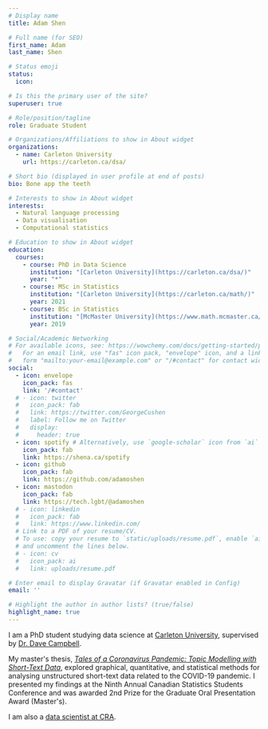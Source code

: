 ```yaml
---
# Display name
title: Adam Shen

# Full name (for SEO)
first_name: Adam
last_name: Shen

# Status emoji
status:
  icon:

# Is this the primary user of the site?
superuser: true

# Role/position/tagline
role: Graduate Student

# Organizations/Affiliations to show in About widget
organizations:
  - name: Carleton University
    url: https://carleton.ca/dsa/

# Short bio (displayed in user profile at end of posts)
bio: Bone app the teeth

# Interests to show in About widget
interests:
  - Natural language processing
  - Data visualisation
  - Computational statistics

# Education to show in About widget
education:
  courses:
    - course: PhD in Data Science
      institution: "[Carleton University](https://carleton.ca/dsa/)"
      year: "*"
    - course: MSc in Statistics
      institution: "[Carleton University](https://carleton.ca/math/)"
      year: 2021
    - course: BSc in Statistics
      institution: "[McMaster University](https://www.math.mcmaster.ca/)"
      year: 2019

# Social/Academic Networking
# For available icons, see: https://wowchemy.com/docs/getting-started/page-builder/#icons
#   For an email link, use "fas" icon pack, "envelope" icon, and a link in the
#   form "mailto:your-email@example.com" or "/#contact" for contact widget.
social:
  - icon: envelope
    icon_pack: fas
    link: '/#contact'
  # - icon: twitter
  #   icon_pack: fab
  #   link: https://twitter.com/GeorgeCushen
  #   label: Follow me on Twitter
  #   display:
  #     header: true
  - icon: spotify # Alternatively, use `google-scholar` icon from `ai` icon pack
    icon_pack: fab
    link: https://shena.ca/spotify
  - icon: github
    icon_pack: fab
    link: https://github.com/adamoshen
  - icon: mastodon
    icon_pack: fab
    link: https://tech.lgbt/@adamoshen
  # - icon: linkedin
  #   icon_pack: fab
  #   link: https://www.linkedin.com/
  # Link to a PDF of your resume/CV.
  # To use: copy your resume to `static/uploads/resume.pdf`, enable `ai` icons in `params.yaml`,
  # and uncomment the lines below.
  # - icon: cv
  #   icon_pack: ai
  #   link: uploads/resume.pdf

# Enter email to display Gravatar (if Gravatar enabled in Config)
email: ''

# Highlight the author in author lists? (true/false)
highlight_name: true
---
```


I am a PhD student studying data science at [Carleton University](https://carleton.ca/dsa/),
supervised by [Dr. Dave Campbell](https://people.math.carleton.ca/~davecampbell/Dave_Campbell.html).

My master's thesis,
[*Tales of a Coronavirus Pandemic: Topic Modelling with Short-Text Data*](https://doi.org/10.22215/etd/2021-14497),
explored graphical, quantitative, and statistical methods for analysing unstructured short-text data related to the
COVID-19 pandemic. I presented my findings at the Ninth Annual Canadian Statistics Students Conference and was
awarded 2nd Prize for the Graduate Oral Presentation Award (Master's).

I am also a [data scientist at CRA](https://profils-profiles.science.gc.ca/en/profile/adam-shen).
